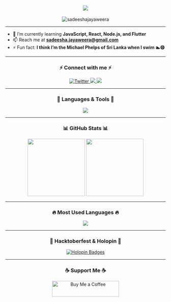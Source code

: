 <h1 align="center">
  <img src="https://readme-typing-svg.herokuapp.com?size=30&duration=4000&color=1E90FF&center=true&vCenter=true&width=600&lines=Hi+👋,+I'm+Sadeesha+Jayaweera;Full-stack+Developer+from+Sri+Lanka;Passionate+about+Coding+%26+Innovation;Always+Learning+New+Tech!">
</h1>

<p align="center">
  <img src="https://komarev.com/ghpvc/?username=sadeeshajayaweera&label=Profile%20views&color=0e75b6&style=flat" alt="sadeeshajayaweera" />
</p>

---

- 🌱 I’m currently learning **JavaScript, React, Node.js, and Flutter**  
- 📫 Reach me at **sadeesha.jayaweera@gmail.com**  
- ⚡ Fun fact: **I think I’m the Michael Phelps of Sri Lanka when I swim 🏊😄**  

---

<h3 align="center">⚡ Connect with me ⚡</h3>
<p align="center">
  <a href="https://twitter.com/sadeesha_jayawe" target="_blank">
    <img src="https://img.shields.io/twitter/follow/sadeesha_jayawe?logo=twitter&style=for-the-badge" alt="Twitter" />
  </a>
  <a href="https://www.linkedin.com/in/sadeesha-jayaweera" target="_blank">
    <img src="https://img.shields.io/badge/-LinkedIn-blue?style=for-the-badge&logo=linkedin" />
  </a>
  <a href="https://medium.com/@sadeesha.jayaweera" target="_blank">
    <img src="https://img.shields.io/badge/Medium-000000?style=for-the-badge&logo=medium" />
  </a>
</p>

---

<h3 align="center">🚀 Languages & Tools 🚀</h3>
<p align="center">
  <img src="https://skillicons.dev/icons?i=js,ts,react,nodejs,html,css,java,php,swift,dart,mysql,mongodb,git,figma,vue,bootstrap,spring" />
</p>

---

<h3 align="center">📊 GitHub Stats 📊</h3>
<p align="center">
  <img src="https://github-readme-stats.vercel.app/api?username=sadeeshajayaweera&show_icons=true&theme=tokyonight" height="180em" />
  <img src="https://github-readme-streak-stats.herokuapp.com/?user=sadeeshajayaweera&theme=tokyonight" height="180em" />
</p>

---

<h3 align="center">🔥 Most Used Languages 🔥</h3>
<p align="center">
  <img src="https://github-readme-stats.vercel.app/api/top-langs/?username=sadeeshajayaweera&layout=compact&langs_count=10&theme=tokyonight" />
</p>

---

<h3 align="center">🎉 Hacktoberfest & Holopin 🎉</h3>
<p align="center">
  <a href="https://holopin.io/@sadeeshajayaweera">
    <img src="https://holopin.me/sadeeshajayaweera" alt="Holopin Badges" />
  </a>
</p>

---

<h3 align="center">☕ Support Me ☕</h3>
<p align="center">
  <a href="https://www.buymeacoffee.com/sadeeshajak" target="_blank">
    <img src="https://cdn.buymeacoffee.com/buttons/v2/default-yellow.png" height="50" width="210" alt="Buy Me a Coffee" />
  </a>
</p>
